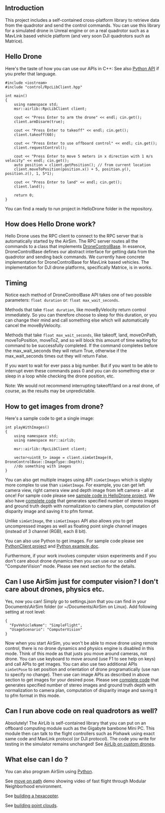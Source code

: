 ## Introduction
This project includes a self-contained cross-platform library to retrieve data from the quadrotor and send the control commands. 
You can use this library for a simulated drone in Unreal engine or on a real quadrotor such as a MavLink based vehicle platform
(and very soon DJI quadrotors such as Matrice).

## Hello Drone
Here's the taste of how you can use our APIs in C++:
See also [Python API](python.md) if you prefer that language.

```
#include <iostream>
#include "control/RpcLibClient.hpp"

int main() 
{
    using namespace std;
    msr::airlib::RpcLibClient client;

    cout << "Press Enter to arm the drone" << endl; cin.get();
    client.armDisarm(true);

    cout << "Press Enter to takeoff" << endl; cin.get();
    client.takeoff(60);

    cout << "Press Enter to use offboard control" << endl; cin.get();
    client.requestControl();

    cout << "Press Enter to move 5 meters in x direction with 1 m/s velocity" << endl; cin.get();    
    auto position = client.getPosition(); // from current location
    client.moveToPosition(position.x() + 5, position.y(), position.z(), 1, 5*1);

    cout << "Press Enter to land" << endl; cin.get();
    client.land();

    return 0;
}

```

You can find a ready to run project in HelloDrone folder in the repository.

## How does Hello Drone work?
Hello Drone uses the RPC client to connect to the RPC server that is automatically started by the AirSim. 
The RPC server routes all the commands to a class that implements [DroneControlBase](https://github.com/Microsoft/AirSim/blob/master/AirLib/include/controllers/DroneControllerBase.hpp). 
In essence, DroneControlBase defines our abstract interface for getting data from the quadrotor and sending back commands. 
We currently have concrete implementation for DroneControlBase for MavLink based vehicles. The implementation for DJI drone 
platforms, specifically Matrice, is in works.

## Timing

Notice each method of DroneControlBase API takes one of two possible parameters: `float duration` or: `float max_wait_seconds`.

Methods that take `float duration`, like moveByVelocity return control immediately. So you can therefore choose to sleep for this duration, or you can change their mind and call something else which will automatically cancel the moveByVelocity.

Methods that take `float max_wait_seconds`, like takeoff, land, moveOnPath, moveToPosition, moveToZ, and so will block this amount of time waiting for command to be successfully completed. If the command
completes before the max_wait_seconds they will return True, otherwise
if the max_wait_seconds times out they will return False. 

If you want to wait for ever pass a big number. But if you want to be able to interrupt even these commands pass 0 and you can do something else or sleep in a loop while checking the drone position, etc. 

Note: We would not recommend interrupting takeoff/land on a real drone, of course, as the results may be unpredictable.


## How to get images from drone?
Here's a sample code to get a single image:

```
int playWithImages() 
{
    using namespace std;
    using namespace msr::airlib;
    
    msr::airlib::RpcLibClient client;

    vector<uint8_t> image = client.simGetImage(0, DroneControlBase::ImageType::Depth);
    //do something with images
}
```

You can also get multiple images using API `simGetImages` which is slighly more complex to use than `simGetImage`. For example, you can get left camera view, right camera view and depth image from left camera - all at once! For sample code please see [sample code in HelloDrone project](https://github.com/Microsoft/AirSim/blob/master/HelloDrone/main.cpp). We also have [complete code](https://github.com/Microsoft/AirSim/blob/master/Examples/StereoImageGenerator.hpp) that generates specified number of stereo images and ground truth depth with normalization to camera plan, computation of disparity image and saving it to pfm format.

Unlike `simGetImage`, the `simGetImages` API also allows you to get uncompressed images as well as floating point single channel images (instead of 3 channel (RGB), each 8 bit).

You can also use Python to get images. For sample code please see [PythonClient project](https://github.com/Microsoft/AirSim/tree/master/PythonClient) and [Python example doc](python.md).

Furthermore, if your work involves computer vision experiments and if you don't care about drone dynamics then you can use our so called "ComputerVision" mode. Please see next section for the details.

## Can I use AirSim just for computer vision? I don't care about drones, physics etc.
Yes, now you can! Simply go to settings.json that you can find in your Documents\AirSim folder (or ~/Documents/AirSim on Linux). Add following setting at root level:

```
{
  "FpvVehicleName": "SimpleFlight",
  "UsageScenario": "ComputerVision"
}
```

Now when you start AirSim, you won't be able to move drone using remote control, there is no drone dynamics and physics engine is disabled in this mode. Think of this mode as that justs you move around cameras, not drone. You can use keyboard to move around (use F1 to see help on keys) and call APIs to get images. You can also use two additional APIs `simSetPose` to set position and orientation of drone programatically (use nan to specify no change). Then use can image APIs as described in above section to get images for your desired pose. Please see [complete code](https://github.com/Microsoft/AirSim/blob/master/Examples/StereoImageGenerator.hpp) that generates specified number of stereo images and ground truth depth with normalization to camera plan, computation of disparity image and saving it to pfm format in this mode.

## Can I run above code on real quadrotors as well?
Absolutely! The AirLib is self-contained library that you can put on an offboard computing module such as the Gigabyte barebone Mini PC. 
This module then can talk to the flight controllers such as Pixhawk using exact same code and MavLink protocol (or DJI protocol). 
The code you write for testing in the simulator remains unchanged! 
See [AirLib on custom drones](https://github.com/Microsoft/AirSim/blob/master/docs/custom_drone.md).

## What else can I do ?

You can also program AirSim using [Python](python.md).

See [move on path](https://github.com/Microsoft/AirSim/wiki/moveOnPath-demo) demo showing video of fast flight through Modular Neighborhood environment.

See [building a hexacopter](https://github.com/Microsoft/AirSim/wiki/hexacopter).

See [building point clouds](https://github.com/Microsoft/AirSim/wiki/Point-Clouds).